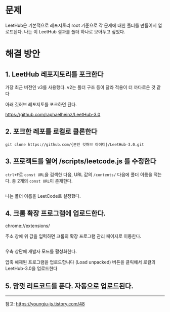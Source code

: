 <h1 id="문제">문제</h1>
<p>LeetHub은 기본적으로 레포지토리 root 기준으로 각 문제에 대한 폴더를 만들어서 업로드된다. 나는 이 LeetHub 결과를 폴더 하나로 모아두고 싶었다.</p>
<h1 id="해결-방안">해결 방안</h1>
<h2 id="1-leethub-레포지토리를-포크한다">1. LeetHub 레포지토리를 포크한다</h2>
<p>가장 최근 버전인 v3를 사용했다. v2는 폴더 구조 등이 달라 적용이 더 까다로운 것 같다</p>
<p>아래 깃허브 레포지토를 포크하면 된다.</p>
<p><a href="https://github.com/raphaelheinz/LeetHub-3.0">https://github.com/raphaelheinz/LeetHub-3.0</a></p>
<h2 id="2-포크한-레포를-로컬로-클론한다">2. 포크한 레포를 로컬로 클론한다</h2>
<pre><code class="language-bash">git clone https://github.com/{본인 깃허브 아이디}/LeetHub-3.0.git</code></pre>
<h2 id="3-프로젝트를-열어-scriptsleetcodejs-를-수정한다">3. 프로젝트를 열어 /scripts/leetcode.js 를 수정한다</h2>
<p><code>ctrl+F</code>로 <code>const URL</code>을 검색한 다음, URL 값의 <code>/contents/</code> 다음에 폴더 이름을 적는다. 총 2개의 <code>const URL</code>이 존재한다.</p>
<p><img alt="" src="https://velog.velcdn.com/images/becooq81/post/43fd9255-e695-4002-86e8-b37253cac2e8/image.png" /></p>
<p>나는 폴더 이름을 LeetCode로 설정했다.</p>
<h2 id="4-크롬-확장-프로그램에-업로드한다">4. 크롬 확장 프로그램에 업로드한다.</h2>
<p>chrome://extensions/</p>
<p>주소 창에 위 값을 입력하면 크롬의 확장 프로그램 관리 페이지로 이동한다.</p>
<p><img alt="" src="https://velog.velcdn.com/images/becooq81/post/e0dbffb9-b6df-4e4a-a794-b7cf5560f6a9/image.png" /></p>
<p>우측 상단에 개발자 모드를 활성화한다.</p>
<p>압축 해제된 프로그램을 업로드합니다 (Load unpacked) 버튼을 클릭해서 로컬의 LeetHub-3.0을 업로드한다</p>
<h2 id="5-맘껏-리트코드를-푼다-자동으로-업로드된다">5. 맘껏 리트코드를 푼다. 자동으로 업로드된다.</h2>
<hr />
<p>참고:
<a href="https://youngju-js.tistory.com/48">https://youngju-js.tistory.com/48</a></p>